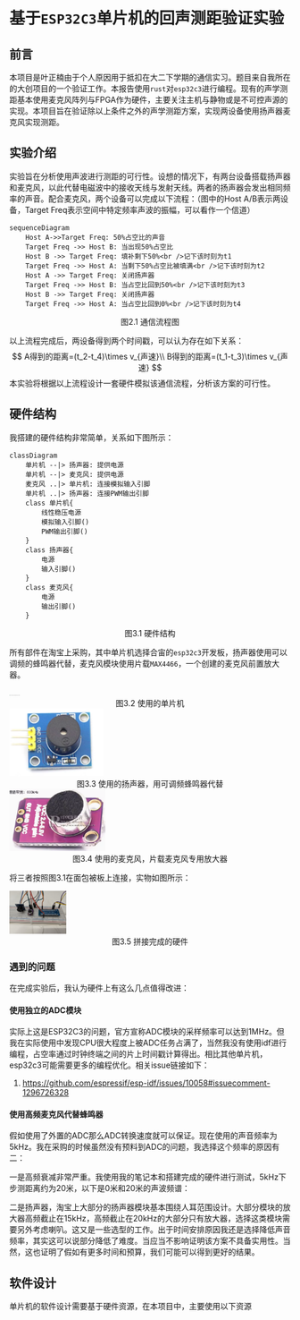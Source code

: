# 基于`ESP32C3`单片机的回声测距验证实验

## 前言

本项目是叶正楠由于个人原因用于抵扣在大二下学期的通信实习。题目来自我所在的大创项目的一个验证工作。本报告使用`rust`对`esp32c3`进行编程。现有的声学测距基本使用麦克风阵列与FPGA作为硬件，主要关注主机与静物或是不可控声源的实现。本项目旨在验证除以上条件之外的声学测距方案，实现两设备使用扬声器麦克风实现测距。

## 实验介绍

实验旨在分析使用声波进行测距的可行性。设想的情况下，有两台设备搭载扬声器和麦克风，以此代替电磁波中的接收天线与发射天线。两者的扬声器会发出相同频率的声音。配合麦克风，两个设备可以完成以下流程：（图中的Host A/B表示两设备，Target Freq表示空间中特定频率声波的振幅，可以看作一个信道）

```mermaid
sequenceDiagram
    Host A->>Target Freq: 50%占空比的声音
    Target Freq ->> Host B: 当出现50%占空比
    Host B ->> Target Freq: 填补剩下50%<br />记下该时刻为t1
    Target Freq ->> Host A: 当剩下50%占空比被填满<br />记下该时刻为t2
    Host A ->> Target Freq: 关闭扬声器
    Target Freq ->> Host B: 当占空比回到50%<br />记下该时刻为t3
    Host B ->> Target Freq: 关闭扬声器
    Target Freq ->> Host A: 当占空比回到0%<br />记下该时刻为t4

```

<center> 图2.1 通信流程图</center>

以上流程完成后，两设备得到两个时间戳，可以认为存在如下关系：
$$
A得到的距离=(t_2-t_4)\times v_{声速}\\
B得到的距离=(t_1-t_3)\times v_{声速}
$$
本实验将根据以上流程设计一套硬件模拟该通信流程，分析该方案的可行性。

## 硬件结构

我搭建的硬件结构非常简单，关系如下图所示：

```mermaid
classDiagram
    单片机 --|> 扬声器: 提供电源
    单片机 --|> 麦克风: 提供电源
    麦克风 ..|> 单片机: 连接模拟输入引脚
    单片机 ..|> 扬声器: 连接PWM输出引脚
    class 单片机{
    	线性稳压电源
        模拟输入引脚()
        PWM输出引脚()
    }
    class 扬声器{
        电源
        输入引脚()
    }
    class 麦克风{
        电源
        输出引脚()
    }
```

<center>图3.1 硬件结构</center>

所有部件在淘宝上采购，其中单片机选择合宙的`esp32c3`开发板，扬声器使用可以调频的蜂鸣器代替，麦克风模块使用片载`MAX4466`，一个创建的麦克风前置放大器。

<img src="./%E5%9F%BA%E4%BA%8EESP32C3%E5%8D%95%E7%89%87%E6%9C%BA%E7%9A%84%E5%9B%9E%E5%A3%B0%E6%B5%8B%E8%B7%9D%E9%AA%8C%E8%AF%81%E5%AE%9E%E9%AA%8C.assets/PXL_20240804_141154976.RAW-01.MP.COVER~3.jpg" alt="PXL_20240804_141154976.RAW-01.MP.COVER~3" style="zoom: 5.5%;" />

<center>图3.2 使用的单片机</center>

<img src="./%E5%9F%BA%E4%BA%8EESP32C3%E5%8D%95%E7%89%87%E6%9C%BA%E7%9A%84%E5%9B%9E%E5%A3%B0%E6%B5%8B%E8%B7%9D%E9%AA%8C%E8%AF%81%E5%AE%9E%E9%AA%8C.assets/image-20240804222739643.png" alt="image-20240804222739643" style="zoom: 45%;" />

<center>图3.3 使用的扬声器，用可调频蜂鸣器代替</center>

<img src="./%E5%9F%BA%E4%BA%8EESP32C3%E5%8D%95%E7%89%87%E6%9C%BA%E7%9A%84%E5%9B%9E%E5%A3%B0%E6%B5%8B%E8%B7%9D%E9%AA%8C%E8%AF%81%E5%AE%9E%E9%AA%8C.assets/image-20240804223213855.png" alt="image-20240804223213855" style="zoom:33%;" />

<center>图3.4 使用的麦克风，片载麦克风专用放大器</center>

将三者按照图3.1在面包被板上连接，实物如图所示：

<img src="./%E5%9F%BA%E4%BA%8EESP32C3%E5%8D%95%E7%89%87%E6%9C%BA%E7%9A%84%E5%9B%9E%E5%A3%B0%E6%B5%8B%E8%B7%9D%E9%AA%8C%E8%AF%81%E5%AE%9E%E9%AA%8C.assets/PXL_20240804_132752811.RAW-01.COVER.jpg" alt="PXL_20240804_132752811.RAW-01.COVER" style="zoom: 10%;" />

<center>图3.5 拼接完成的硬件</center>

### 遇到的问题

在完成实验后，我认为硬件上有这么几点值得改进：

#### 使用独立的ADC模块

实际上这是ESP32C3的问题，官方宣称ADC模块的采样频率可以达到1MHz。但我在实际使用中发现CPU很大程度上被ADC任务占满了，当然我没有使用idf进行编程，占空率通过时钟终端之间的片上时间戳计算得出。相比其他单片机，esp32c3可能需要更多的编程优化。相关issue链接如下：

1. https://github.com/espressif/esp-idf/issues/10058#issuecomment-1296726328

#### 使用高频麦克风代替蜂鸣器

假如使用了外置的ADC那么ADC转换速度就可以保证。现在使用的声音频率为5kHz。我在采购的时候虽然没有预料到ADC的问题，我选择这个频率的原因有二：

一是高频衰减非常严重。我使用我的笔记本和搭建完成的硬件进行测试，5kHz下步测距离约为20米，以下是0米和20米的声波频谱：

二是扬声器，淘宝上大部分的扬声器模块基本围绕人耳范围设计。大部分模块的放大器高频截止在15kHz，高频截止在20kHz的大部分只有放大器，选择这类模块需要另外考虑喇叭。这又是一些选型的工作。出于时间安排原因我还是选择降低声音频率，其实这可以说部分降低了难度。当应当不影响证明该方案不具备实用性。当然，这也证明了假如有更多时间和预算，我们可能可以得到更好的结果。

## 软件设计

单片机的软件设计需要基于硬件资源，在本项目中，主要使用以下资源

